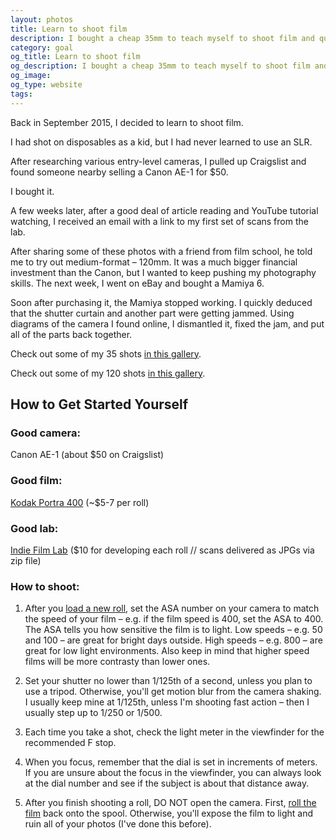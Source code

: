 ```yaml
---
layout: photos
title: Learn to shoot film
description: I bought a cheap 35mm to teach myself to shoot film and quickly moved to medium format.
category: goal
og_title: Learn to shoot film
og_description: I bought a cheap 35mm to teach myself to shoot film and quickly moved to medium format.
og_image: 
og_type: website
tags:
---
```


Back in September 2015, I decided to learn to shoot film.

I had shot on disposables as a kid, but I had never learned to use an SLR.

After researching various entry-level cameras, I pulled up Craigslist and found someone nearby selling a Canon AE-1 for $50. 

I bought it.

A few weeks later, after a good deal of article reading and YouTube tutorial watching, I received an email with a link to my first set of scans from the lab.

After sharing some of these photos with a friend from film school, he told me to try out medium-format – 120mm. It was a much bigger financial investment than the Canon, but I wanted to keep pushing my photography skills. The next week, I went on eBay and bought a Mamiya 6.

Soon after purchasing it, the Mamiya stopped working. I quickly deduced that the shutter curtain and another part were getting jammed. Using diagrams of the camera I found online, I dismantled it, fixed the jam, and put all of the parts back together.

Check out some of my 35 shots <a href="/photos/2017/07/24/35.html">in this gallery</a>.

Check out some of my 120 shots <a href="/photos/2017/07/24/120.html">in this gallery</a>.

## How to Get Started Yourself

### Good camera: 
Canon AE-1 (about $50 on Craigslist)

### Good film: 
<a href="https://www.adorama.com/kkp40036pp.html?gclid=CMeO6o2N4NECFQKHswodaaMGrw">Kodak Portra 400</a> (~$5-7 per roll)

### Good lab:
<a href="http://indiefilmlab.com/">Indie Film Lab</a> ($10 for developing each roll // scans delivered as JPGs via zip file)

### How to shoot:

1. After you <a href="https://www.youtube.com/watch?v=Q4NIiXb6dQ4">load a new roll</a>, set the ASA number on your camera to match the speed of your film – e.g. if the film speed is 400, set the ASA to 400. The ASA tells you how sensitive the film is to light. Low speeds – e.g. 50 and 100 – are great for bright days outside. High speeds – e.g. 800 – are great for low light environments. Also keep in mind that higher speed films will be more contrasty than lower ones.

2. Set your shutter no lower than 1/125th of a second, unless you plan to use a tripod. Otherwise, you'll get motion blur from the camera shaking. I usually keep mine at 1/125th, unless I'm shooting fast action – then I usually step up to 1/250 or 1/500.

3. Each time you take a shot, check the light meter in the viewfinder for the recommended F stop.

4. When you focus, remember that the dial is set in increments of meters. If you are unsure about the focus in the viewfinder, you can always look at the dial number and see if the subject is about that distance away.

5. After you finish shooting a roll, DO NOT open the camera. First, <a href="https://www.youtube.com/watch?v=TbGFJOrE3Q8">roll the film</a> back onto the spool. Otherwise, you'll expose the film to light and ruin all of your photos (I've done this before).
